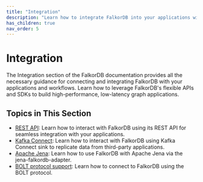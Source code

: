 ```yaml
---
title: "Integration"
description: "Learn how to integrate FalkorDB into your applications with REST APIs"
has_children: true
nav_order: 5
---
```


# Integration

The Integration section of the FalkorDB documentation provides all the necessary guidance for connecting 
and integrating FalkorDB with your applications and workflows. 
Learn how to leverage FalkorDB's flexible APIs and SDKs to build high-performance, low-latency graph applications.


## Topics in This Section

- [REST API](./rest.md): Learn how to interact with FalkorDB using its REST API for seamless integration with your applications.
- [Kafka Connect](./kafka-connect.md): Learn how to interact with FalkorDB using Kafka Connect sink to replicate data from third-party applications.
- [Apache Jena](./jena.md): Learn how to use FalkorDB with Apache Jena via the jena-falkordb-adapter.
- [BOLT protocol support](./bolt-support.md): Learn how to connect to FalkorDB using the BOLT protocol.


